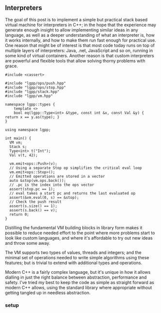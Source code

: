 ## Interpreters

The goal of this post is to implement a simple but practical stack based virtual machine for interpreters in C++; in the hope that the experience may generate enough insight to allow implementing similar ideas in any language, as well as a deeper understanding of what an interpreter is, how it works internally, and how to make them run fast enough for practical use. One reason that might be of interest is that most code today runs on top of multiple layers of interpreters: Java, .net, JavaScript and so on, running in some kind of virtual containers. Another reason is that custom interpreters are powerful and flexible tools that allow solving thorny problems with grace.

```
#include <cassert>

#include "lgpp/ops/push.hpp"
#include "lgpp/ops/stop.hpp"
#include "lgpp/stack.hpp"
#include "lgpp/vm.hpp"

namespace lgpp::types {
    template <>
    bool eq(lgpp::Type<int> &type, const int &x, const Val &y) { return x == y.as(type); }
}

using namespace lgpp;

int main() {
  VM vm;
  Stack s;
  Type<int> t("Int");
  Val v(t, 42);

  vm.emit<ops::Push>(v);
  // Using a separate Stop op simplifies the critical eval loop
  vm.emit<ops::Stop>();
  // Emitted operations are stored in a vector
  auto &stop(vm.ops.back());
  // .pc is the index into the ops vector
  assert(stop.pc == 1);
  // eval takes a start pc and returns the last evaluated op
  assert(&vm.eval(0, s) == &stop);
  // Check the push result
  assert(s.size() == 1);
  assert(s.back() == v);
  return 0;
}
```

Distilling the fundamental VM building blocks in library form makes it possible to reduce needed effort to the point where more problems start to look like custom languages, and where it's affordable to try out new ideas and throw some away.

The VM supports two types of values, threads and integers; and the minimal set of operations needed to write simple algorithms using these features; but is trivial to extend with additional types and operations.

Modern C++ is a fairly complex language, but it's unique in how it allows dialling in just the right balance between abstraction, performance and safety. I've tried my best to keep the code as simple as straight forward as modern C++ allows, using the standard library where appropriate without getting tangled up in needless abstraction.

### setup

```
```